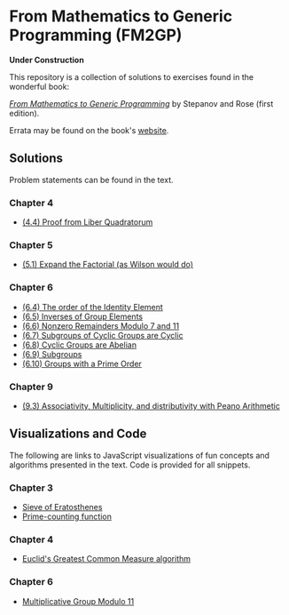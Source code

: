 From Mathematics to Generic Programming (FM2GP)
==========

**Under Construction**

This repository is a collection of solutions to exercises found in the wonderful book:

[_From Mathematics to Generic Programming_](https://www.amazon.com/Mathematics-Generic-Programming-Alexander-Stepanov/dp/0321942043) by Stepanov and Rose (first edition).

Errata may be found on the book's [website](http://www.fm2gp.com/).

## Solutions

Problem statements can be found in the text.

### Chapter 4

* [(4.4) Proof from Liber Quadratorum](https://github.com/bmershon/fm2gp/blob/master/solutions/4_4.pdf)

### Chapter 5

* [(5.1) Expand the Factorial (as Wilson would do)](https://github.com/bmershon/fm2gp/blob/master/solutions/5_1.pdf)

### Chapter 6

* [(6.4) The order of the Identity Element](https://github.com/bmershon/fm2gp/blob/master/solutions/6_4.pdf)
* [(6.5) Inverses of Group Elements](https://github.com/bmershon/fm2gp/blob/master/solutions/6_5.pdf)
* [(6.6) Nonzero Remainders Modulo 7 and 11](https://github.com/bmershon/fm2gp/blob/master/solutions/6_6.pdf)
* [(6.7) Subgroups of Cyclic Groups are Cyclic](https://github.com/bmershon/fm2gp/blob/master/solutions/6_7.pdf)
* [(6.8) Cyclic Groups are Abelian](https://github.com/bmershon/fm2gp/blob/master/solutions/6_8.pdf)
* [(6.9) Subgroups](https://github.com/bmershon/fm2gp/blob/master/solutions/6_9.pdf)
* [(6.10) Groups with a Prime Order](https://github.com/bmershon/fm2gp/blob/master/solutions/6_10.pdf)

### Chapter 9

* [(9.3) Associativity, Multiplicity, and distributivity with Peano Arithmetic](https://github.com/bmershon/fm2gp/blob/master/solutions/9_3.pdf)

## Visualizations and Code

The following are links to JavaScript visualizations of fun concepts and algorithms presented in the text. Code is provided for all snippets.

### Chapter 3

* [Sieve of Eratosthenes](https://bl.ocks.org/bmershon/8bed98a4633d86403e1ca56165cda6da)
* [Prime-counting function](https://bl.ocks.org/bmershon/e15a65d5599870a860de734f2ef09cde)

### Chapter 4
* [Euclid's Greatest Common Measure algorithm](https://bl.ocks.org/bmershon/496aa57731fdc6b83b0d7ea8d75cda62)

### Chapter 6

* [Multiplicative Group Modulo 11](https://bl.ocks.org/bmershon/7938f064dc2202364cdd52acbd24805d)
